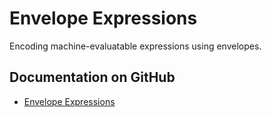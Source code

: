 # Envelope Expressions

Encoding machine-evaluatable expressions using envelopes.

## Documentation on GitHub

- [Envelope Expressions](https://github.com/BlockchainCommons/Gordian/blob/master/Envelope/Expressions.md)
